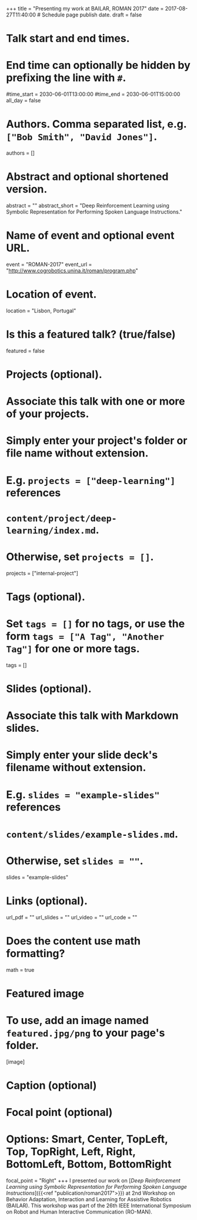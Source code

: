 +++
title = "Presenting my work at BAILAR, ROMAN 2017"
date = 2017-08-27T11:40:00  # Schedule page publish date.
draft = false

# Talk start and end times.
#   End time can optionally be hidden by prefixing the line with `#`.
#time_start = 2030-06-01T13:00:00
#time_end = 2030-06-01T15:00:00
all_day = false

# Authors. Comma separated list, e.g. `["Bob Smith", "David Jones"]`.
authors = []

# Abstract and optional shortened version.
abstract = ""
abstract_short = "Deep Reinforcement Learning using Symbolic Representation for Performing Spoken Language Instructions."

# Name of event and optional event URL.
event = "ROMAN-2017"
event_url = "http://www.cogrobotics.unina.it/roman/program.php"

# Location of event.
location = "Lisbon, Portugal"

# Is this a featured talk? (true/false)
featured = false

# Projects (optional).
#   Associate this talk with one or more of your projects.
#   Simply enter your project's folder or file name without extension.
#   E.g. `projects = ["deep-learning"]` references 
#   `content/project/deep-learning/index.md`.
#   Otherwise, set `projects = []`.
projects = ["internal-project"]

# Tags (optional).
#   Set `tags = []` for no tags, or use the form `tags = ["A Tag", "Another Tag"]` for one or more tags.
tags = []

# Slides (optional).
#   Associate this talk with Markdown slides.
#   Simply enter your slide deck's filename without extension.
#   E.g. `slides = "example-slides"` references 
#   `content/slides/example-slides.md`.
#   Otherwise, set `slides = ""`.
slides = "example-slides"

# Links (optional).
url_pdf = ""
url_slides = ""
url_video = ""
url_code = ""

# Does the content use math formatting?
math = true

# Featured image
# To use, add an image named `featured.jpg/png` to your page's folder. 
[image]
  # Caption (optional)


  # Focal point (optional)
  # Options: Smart, Center, TopLeft, Top, TopRight, Left, Right, BottomLeft, Bottom, BottomRight
  focal_point = "Right"
+++
 I presented our work on [*Deep Reinforcement Learning using Symbolic Representation for Performing Spoken Language Instructions*]({{<ref "publication/roman2017">}}) at 2nd Workshop on Behavior Adaptation, Interaction and Learning for Assistive Robotics (BAILAR). This workshop was part of the 26th IEEE International Symposium on Robot and Human Interactive Communication (RO-MAN). 




